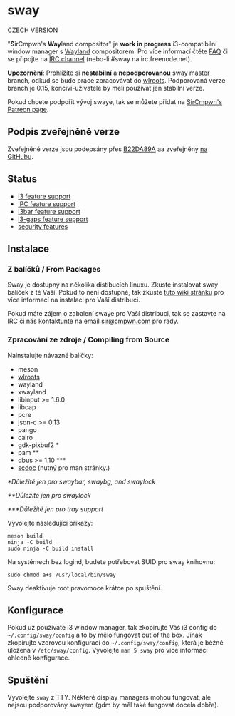 # sway
CZECH VERSION

"**S**irCmpwn's **Way**land compositor" je **work in progress**
i3-compatibilní window manager s [Wayland](http://wayland.freedesktop.org/) compositorem.
Pro více informací čtěte [FAQ](https://github.com/swaywm/sway/wiki) či se připojte na
[IRC channel](http://webchat.freenode.net/?channels=sway&uio=d4) (nebo-li #sway na
irc.freenode.net).

**Upozornění**: Prohlížíte si **nestabilní** a **nepodporovanou** sway master branch, 
odkud se bude práce zpracovávat do [wlroots](https://github.com/swaywm/wlroots). 
Podporovaná verze branch je 0.15, konciví-uživatelé by meli používat jen stabilní verze.

Pokud chcete podpořit vývoj swaye, tak se můžete přidat na [SirCmpwn's
Patreon page](https://patreon.com/sircmpwn).

## Podpis zveřejněně verze

Zveřejněné verze jsou podepsány přes [B22DA89A](http://pgp.mit.edu/pks/lookup?op=vindex&search=0x52CB6609B22DA89A)
aa zveřejněny [na GitHubu](https://github.com/swaywm/sway/releases).

## Status

- [i3 feature support](https://github.com/swaywm/sway/issues/2)
- [IPC feature support](https://github.com/swaywm/sway/issues/98)
- [i3bar feature support](https://github.com/swaywm/sway/issues/343)
- [i3-gaps feature support](https://github.com/swaywm/sway/issues/307)
- [security features](https://github.com/swaywm/sway/issues/984)

## Instalace

### Z balíčků / From Packages

Sway je dostupný na několika distibucích linuxu. Zkuste instalovat sway balíček z té Vaší. 
Pokud to není dostupné, tak zkuste [tuto wiki stránku](https://github.com/swaywm/sway/wiki/Unsupported-packages)
pro více informací na instalaci pro Vaší distribuci.

Pokud máte zájem o zabalení swaye pro Vaší distribuci, tak se zastavte na IRC či nás kontaktunte na email sir@cmpwn.com pro rady.

### Zpracování ze zdroje / Compiling from Source 

Nainstalujte návazné balíčky:

* meson
* [wlroots](https://github.com/swaywm/wlroots)
* wayland
* xwayland
* libinput >= 1.6.0
* libcap
* pcre
* json-c >= 0.13
* pango
* cairo
* gdk-pixbuf2 *
* pam **
* dbus >= 1.10 ***
* [scdoc](https://git.sr.ht/~sircmpwn/scdoc) (nutný pro man stránky.)

_\*Důležité jen pro swaybar, swaybg, and swaylock_

_\*\*Důležité jen pro swaylock_

_\*\*\*Důležité jen pro tray support_

Vyvolejte následující příkazy:

    meson build
    ninja -C build
    sudo ninja -C build install

Na systémech bez logind, budete potřebovat SUID pro sway knihovnu:

    sudo chmod a+s /usr/local/bin/sway

Sway deaktivuje root pravomoce krátce po spuštění.

## Konfigurace

Pokud už používáte i3 window manager, tak zkopírujte Váš i3 config do `~/.config/sway/config` a to by mělo fungovat out of the box. Jinak zkopírujte vzorovou konfiguraci do `~/.config/sway/config`, která je běžně uložena v `/etc/sway/config`.
Vyvolejte `man 5 sway` pro více informací ohledně konfigurace.

## Spuštění

Vyvolejte `sway` z TTY. Některé display managers mohou fungovat, ale nejsou podporovány swayem
(gdm by měl také fungovat docela dobře).
